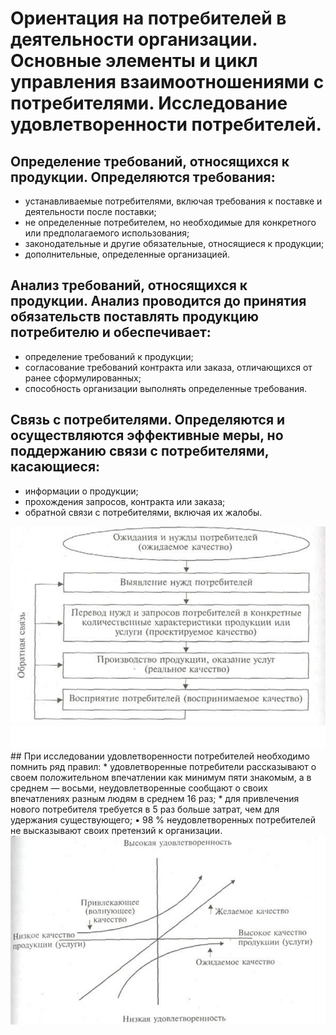 # Ориентация на потребителей в деятельности организации. Основные элементы и цикл управления взаимоотношениями с потребителями. Исследование удовлетворенности потребителей.
## Определение требований, относящихся к продукции. Определяются требования:
* устанавливаемые потребителями, включая требования к поставке и деятельности после поставки;
* не определенные потребителем, но необходимые для конкретного или предполагаемого использования;
* законодательные и другие обязательные, относящиеся к продукции;
* дополнительные, определенные организацией.
## Анализ требований, относящихся к продукции. Анализ проводится до принятия обязательств поставлять продукцию потребителю и обеспечивает:
* определение требований к продукции;
* согласование требований контракта или заказа, отличающихся от ранее сформулированных;
* способность организации выполнять определенные требования.
## Связь с потребителями. Определяются и осуществляются эффективные меры, но поддержанию связи с потребителями, касающиеся:
* информации о продукции;
* прохождения запросов, контракта или заказа;
* обратной связи с потребителями, включая их жалобы.
<img src="./1.png" alt="Ожидамое качество">
## При исследовании удовлетворенности потребителей необходимо помнить ряд правил:
* удовлетворенные потребители рассказывают о своем положительном впечатлении как минимум пяти знакомым, а в среднем — восьми, неудовлетворенные сообщают о своих впечатлениях разным людям в среднем 16 раз;
* для привлечения нового потребителя требуется в 5 раз больше затрат, чем для удержания существующего;
• 98 % неудовлетворенных потребителей не высказывают своих претензий к
организации.
<img src="./2.png" alt="Удовлетворенность">
